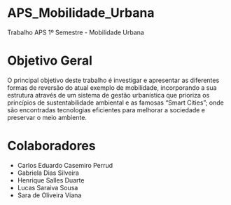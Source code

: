 # APS_Mobilidade_Urbana
Trabalho APS 1º Semestre - Mobilidade Urbana

# Objetivo Geral

O principal objetivo deste trabalho é investigar e apresentar as diferentes formas de reversão do atual exemplo de mobilidade, incorporando a sua estrutura através de um sistema de gestão urbanística que prioriza os princípios de sustentabilidade ambiental e as famosas “Smart Cities”; onde são encontradas tecnologias eficientes para melhorar a sociedade e preservar o meio ambiente. 

# Colaboradores
* Carlos Eduardo Casemiro Perrud 
* Gabriela Dias Silveira 
* Henrique Salles Duarte
* Lucas Saraiva Sousa
* Sara de Oliveira Viana